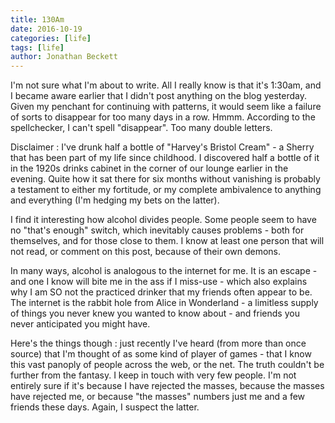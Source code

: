 ```yaml
---
title: 130Am
date: 2016-10-19
categories: [life]
tags: [life]
author: Jonathan Beckett
---
```


I'm not sure what I'm about to write. All I really know is that it's 1:30am, and I became aware earlier that I didn't post anything on the blog yesterday. Given my penchant for continuing with patterns, it would seem like a failure of sorts to disappear for too many days in a row. Hmmm. According to the spellchecker, I can't spell "disappear". Too many double letters.

Disclaimer : I've drunk half a bottle of "Harvey's Bristol Cream" - a Sherry that has been part of my life since childhood. I discovered half a bottle of it in the 1920s drinks cabinet in the corner of our lounge earlier in the evening. Quite how it sat there for six months without vanishing is probably a testament to either my fortitude, or my complete ambivalence to anything and everything (I'm hedging my bets on the latter).

I find it interesting how alcohol divides people. Some people seem to have no "that's enough" switch, which inevitably causes problems - both for themselves, and for those close to them. I know at least one person that will not read, or comment on this post, because of their own demons.

In many ways, alcohol is analogous to the internet for me. It is an escape - and one I know will bite me in the ass if I miss-use - which also explains why I am SO not the practiced drinker that my friends often appear to be. The internet is the rabbit hole from Alice in Wonderland - a limitless supply of things you never knew you wanted to know about - and friends you never anticipated you might have.

Here's the things though : just recently I've heard (from more than once source) that I'm thought of as some kind of player of games - that I know this vast panoply of people across the web, or the net. The truth couldn't be further from the fantasy. I keep in touch with very few people. I'm not entirely sure if it's because I have rejected the masses, because the masses have rejected me, or because "the masses" numbers just me and a few friends these days. Again, I suspect the latter.